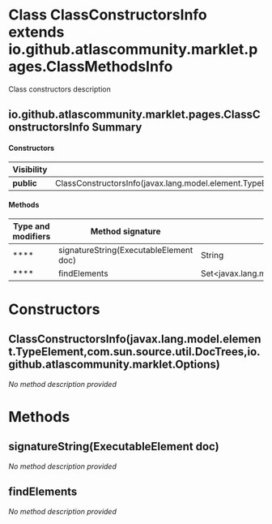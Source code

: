 Class ClassConstructorsInfo extends io.github.atlascommunity.marklet.pages.ClassMethodsInfo
===========================================================================================
Class constructors description

io.github.atlascommunity.marklet.pages.ClassConstructorsInfo Summary
-------
#### Constructors
| Visibility | Signature                                                                                                                         |
| ---------- | --------------------------------------------------------------------------------------------------------------------------------- |
| **public** | ClassConstructorsInfo(javax.lang.model.element.TypeElement,com.sun.source.util.DocTrees,io.github.atlascommunity.marklet.Options) |
#### Methods
| Type and modifiers | Method signature                       | Return type                                     |
| ------------------ | -------------------------------------- | ----------------------------------------------- |
| ****               | signatureString(ExecutableElement doc) | String                                          |
| ****               | findElements                           | Set<javax.lang.model.element.ExecutableElement> |

Constructors
============
ClassConstructorsInfo(javax.lang.model.element.TypeElement,com.sun.source.util.DocTrees,io.github.atlascommunity.marklet.Options)
---------------------------------------------------------------------------------------------------------------------------------
*No method description provided*



Methods
=======
signatureString(ExecutableElement doc)
--------------------------------------
*No method description provided*


findElements
------------
*No method description provided*



